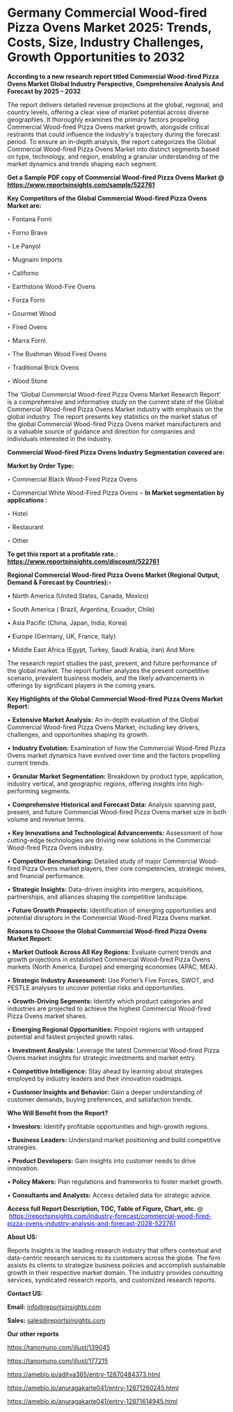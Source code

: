 # Germany Commercial Wood-fired Pizza Ovens Market 2025: Trends, Costs, Size, Industry Challenges, Growth Opportunities to 2032

<strong>According to a new research report titled Commercial Wood-fired Pizza Ovens Market Global Industry Perspective, Comprehensive Analysis And Forecast by 2025 – 2032</strong>

The report delivers detailed revenue projections at the global, regional, and country levels, offering a clear view of market potential across diverse geographies. It thoroughly examines the primary factors propelling Commercial Wood-fired Pizza Ovens market growth, alongside critical restraints that could influence the industry's trajectory during the forecast period. To ensure an in-depth analysis, the report categorizes the Global Commercial Wood-fired Pizza Ovens Market into distinct segments based on type, technology, and region, enabling a granular understanding of the market dynamics and trends shaping each segment.

<strong>Get a Sample PDF copy of Commercial Wood-fired Pizza Ovens Market </strong><strong>@<a href=https://www.reportsinsights.com/sample/522761 style=color:#0000ff;> https://www.reportsinsights.com/sample/522761</a></strong></font>

<strong>Key Competitors of the Global Commercial Wood-fired Pizza Ovens Market are:</strong>

‣ Fontana Forni

‣ Forno Bravo

‣ Le Panyol

‣ Mugnaini Imports

‣ Californo

‣ Earthstone Wood-Fire Ovens

‣ Forza Forni

‣ Gourmet Wood

‣ Fired Ovens

‣ Marra Forni

‣ The Bushman Wood Fired Ovens

‣ Traditional Brick Ovens

‣ Wood Stone

The ‘Global Commercial Wood-fired Pizza Ovens Market Research Report’ is a comprehensive and informative study on the current state of the Global Commercial Wood-fired Pizza Ovens Market industry with emphasis on the global industry. The report presents key statistics on the market status of the global Commercial Wood-fired Pizza Ovens market manufacturers and is a valuable source of guidance and direction for companies and individuals interested in the industry.

<strong>Commercial Wood-fired Pizza Ovens Industry Segmentation covered are:</strong>

<strong>Market by Order Type: </strong>

‣ Commercial Black Wood-Fired Pizza Ovens

‣ Commercial White Wood-Fired Pizza Ovens
‣ 
<strong>In Market segmentation by applications :</strong>

‣ Hotel

‣ Restaurant

‣ Other

<strong>To get this report at a profitable rate.: <a href=https://www.reportsinsights.com/discount/522761 style=color:#0000ff;>https://www.reportsinsights.com/discount/522761</a></strong></font>

<strong>Regional Commercial Wood-fired Pizza Ovens Market (Regional Output, Demand &amp; Forecast by Countries):-</strong>

• North America (United States, Canada, Mexico)

• South America ( Brazil, Argentina, Ecuador, Chile)

• Asia Pacific (China, Japan, India, Korea)

• Europe (Germany, UK, France, Italy)

• Middle East Africa (Egypt, Turkey, Saudi Arabia, Iran) And More.

The research report studies the past, present, and future performance of the global market. The report further analyzes the present competitive scenario, prevalent business models, and the likely advancements in offerings by significant players in the coming years.

<strong>Key Highlights of the Global Commercial Wood-fired Pizza Ovens Market Report:</strong>

• <strong>Extensive Market Analysis:</strong> An in-depth evaluation of the Global Commercial Wood-fired Pizza Ovens Market, including key drivers, challenges, and opportunities shaping its growth.

• <strong>Industry Evolution:</strong> Examination of how the Commercial Wood-fired Pizza Ovens market dynamics have evolved over time and the factors propelling current trends.

• <strong>Granular Market Segmentation:</strong> Breakdown by product type, application, industry vertical, and geographic regions, offering insights into high-performing segments.

• <strong>Comprehensive Historical and Forecast Data:</strong> Analysis spanning past, present, and future Commercial Wood-fired Pizza Ovens market size in both volume and revenue terms.

• <strong>Key Innovations and Technological Advancements:</strong> Assessment of how cutting-edge technologies are driving new solutions in the Commercial Wood-fired Pizza Ovens industry.

• <strong>Competitor Benchmarking:</strong> Detailed study of major Commercial Wood-fired Pizza Ovens market players, their core competencies, strategic moves, and financial performance.

• <strong>Strategic Insights:</strong> Data-driven insights into mergers, acquisitions, partnerships, and alliances shaping the competitive landscape.

• <strong>Future Growth Prospects:</strong> Identification of emerging opportunities and potential disruptors in the Commercial Wood-fired Pizza Ovens market.

<strong>Reasons to Choose the Global Commercial Wood-fired Pizza Ovens Market Report:</strong>

• <strong>Market Outlook Across All Key Regions:</strong> Evaluate current trends and growth projections in established Commercial Wood-fired Pizza Ovens markets (North America, Europe) and emerging economies (APAC, MEA).

• <strong>Strategic Industry Assessment:</strong> Use Porter’s Five Forces, SWOT, and PESTLE analyses to uncover potential risks and opportunities.

• <strong>Growth-Driving Segments:</strong> Identify which product categories and industries are projected to achieve the highest Commercial Wood-fired Pizza Ovens market shares.

• <strong>Emerging Regional Opportunities:</strong> Pinpoint regions with untapped potential and fastest projected growth rates.

• <strong>Investment Analysis:</strong> Leverage the latest Commercial Wood-fired Pizza Ovens market insights for strategic investments and market entry.

• <strong>Competitive Intelligence:</strong> Stay ahead by learning about strategies employed by industry leaders and their innovation roadmaps.

• <strong>Customer Insights and Behavior:</strong> Gain a deeper understanding of customer demands, buying preferences, and satisfaction trends.

<strong>Who Will Benefit from the Report?</strong>

• <strong>Investors:</strong> Identify profitable opportunities and high-growth regions.

• <strong>Business Leaders:</strong> Understand market positioning and build competitive strategies.

• <strong>Product Developers:</strong> Gain insights into customer needs to drive innovation.

• <strong>Policy Makers:</strong> Plan regulations and frameworks to foster market growth.

• <strong>Consultants and Analysts:</strong> Access detailed data for strategic advice.
</ul>
<strong>Access full Report Description, TOC, Table of Figure, Chart, etc. </strong>@  <a href=https://reportsinsights.com/industry-forecast/commercial-wood-fired-pizza-ovens-industry-analysis-and-forecast-2028-522761 style=color:#0000ff;>https://reportsinsights.com/industry-forecast/commercial-wood-fired-pizza-ovens-industry-analysis-and-forecast-2028-522761</a></font>

<strong><strong>About US</strong>:</strong>

Reports Insights is the leading research industry that offers contextual and data-centric research services to its customers across the globe. The firm assists its clients to strategize business policies and accomplish sustainable growth in their respective market domain. The industry provides consulting services, syndicated research reports, and customized research reports.

<strong>Contact US:</strong>

<p class=""""><b>Email:</b> <a href=mailto:info@reportsinsights.com>info@reportsinsights.com</a></p>
<p class=""""><b>Sales:</b> <a href=mailto:sales@reportsinsights.com>sales@reportsinsights.com</a></p>

<strong>Our other reports</strong>

<a href=https://tanomuno.com/illust/139045>https://tanomuno.com/illust/139045</a>

<a href=https://tanomuno.com/illust/177215>https://tanomuno.com/illust/177215</a>

<a href=https://ameblo.jp/aditya365/entry-12870484373.html>https://ameblo.jp/aditya365/entry-12870484373.html</a>

<a href=https://ameblo.jp/anuragakarte041/entry-12871260245.html>https://ameblo.jp/anuragakarte041/entry-12871260245.html</a>

<a href=https://ameblo.jp/anuragakarte041/entry-12871614945.html>https://ameblo.jp/anuragakarte041/entry-12871614945.html</a>
